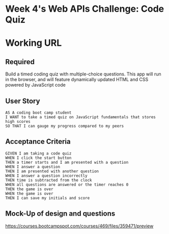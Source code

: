 # Week 4's Web APIs Challenge: Code Quiz

# Working URL

## Required
 Build a timed coding quiz with multiple-choice questions. This app will run in the browser, and will feature dynamically updated HTML and CSS powered by JavaScript code

 ## User Story
```
AS A coding boot camp student
I WANT to take a timed quiz on JavaScript fundamentals that stores high scores
SO THAT I can gauge my progress compared to my peers
```
## Acceptance Criteria
```
GIVEN I am taking a code quiz
WHEN I click the start button
THEN a timer starts and I am presented with a question
WHEN I answer a question
THEN I am presented with another question
WHEN I answer a question incorrectly
THEN time is subtracted from the clock
WHEN all questions are answered or the timer reaches 0
THEN the game is over
WHEN the game is over
THEN I can save my initials and score
```
## Mock-Up of design and questions
https://courses.bootcampspot.com/courses/469/files/359471/preview